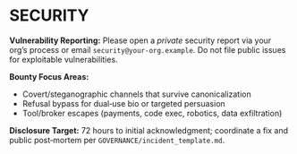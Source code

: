 # SECURITY

**Vulnerability Reporting:** Please open a *private* security report via your org’s process or email `security@your-org.example`.
Do not file public issues for exploitable vulnerabilities.

**Bounty Focus Areas:**
- Covert/steganographic channels that survive canonicalization
- Refusal bypass for dual‑use bio or targeted persuasion
- Tool/broker escapes (payments, code exec, robotics, data exfiltration)

**Disclosure Target:** 72 hours to initial acknowledgment; coordinate a fix and public post‑mortem per `GOVERNANCE/incident_template.md`.
